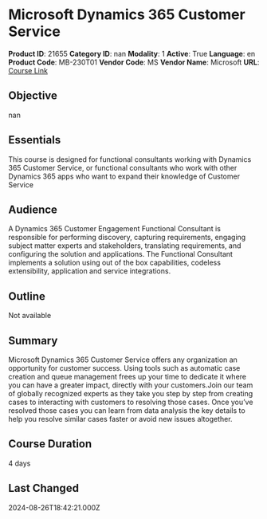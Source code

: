 # Microsoft Dynamics 365 Customer Service

**Product ID**: 21655
**Category ID**: nan
**Modality**: 1
**Active**: True
**Language**: en
**Product Code**: MB-230T01
**Vendor Code**: MS
**Vendor Name**: Microsoft
**URL**: [Course Link](https://www.fastlaneus.com/course/microsoft-mb-230t01)

## Objective
nan

## Essentials
This course is designed for functional consultants working with Dynamics 365 Customer Service, or functional consultants who work with other Dynamics 365 apps who want to expand their knowledge of Customer Service

## Audience
A Dynamics 365 Customer Engagement Functional Consultant is responsible for performing discovery, capturing requirements, engaging subject matter experts and stakeholders, translating requirements, and configuring the solution and applications. The Functional Consultant implements a solution using out of the box capabilities, codeless extensibility, application and service integrations.

## Outline
Not available

## Summary
Microsoft Dynamics 365 Customer Service offers any organization an opportunity for customer success.  Using tools such as automatic case creation and queue management frees up your time to dedicate it where you can have a greater impact, directly with your customers.Join our team of globally recognized experts as they take you step by step from creating cases to interacting with customers to resolving those cases.  Once you’ve resolved those cases you can learn from data analysis the key details to help you resolve similar cases faster or avoid new issues altogether.

## Course Duration
4 days

## Last Changed
2024-08-26T18:42:21.000Z
